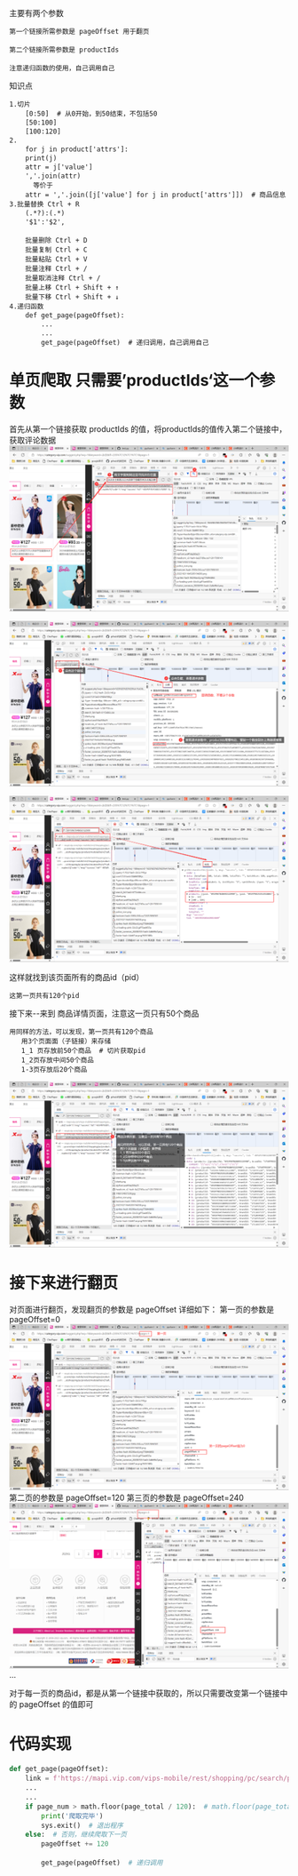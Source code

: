 主要有两个参数

    第一个链接所需参数是 pageOffset 用于翻页
    
    第二个链接所需参数是 productIds

    注意递归函数的使用，自己调用自己

知识点

    1.切片
        [0:50]  # 从0开始，到50结束，不包括50
        [50:100]
        [100:120]
    2.
        for j in product['attrs']:
        print(j)
        attr = j['value']
        ','.join(attr)
          等价于                  
        attr = ','.join([j['value'] for j in product['attrs']])  # 商品信息
    3.批量替换 Ctrl + R
        (.*?):(.*)
        '$1':'$2',

        批量删除 Ctrl + D
        批量复制 Ctrl + C
        批量粘贴 Ctrl + V
        批量注释 Ctrl + /
        批量取消注释 Ctrl + /
        批量上移 Ctrl + Shift + ↑
        批量下移 Ctrl + Shift + ↓
    4.递归函数
        def get_page(pageOffset):
            ...
            ...
            get_page(pageOffset)  # 递归调用，自己调用自己





# 单页爬取 只需要’productIds‘这一个参数
首先从第一个链接获取 productIds 的值，将productIds的值传入第二个链接中，获取评论数据
![img.png](img.png)

![img_1.png](img_1.png)

![img_2.png](img_2.png)

这样就找到该页面所有的商品id（pid）
    
    这第一页共有120个pid


接下来--来到 商品详情页面，注意这一页只有50个商品

    用同样的方法，可以发现，第一页共有120个商品
       用3个页面面（子链接）来存储
       1_1 页存放前50个商品  # 切片获取pid
       1_2页存放中间50个商品
       1-3页存放后20个商品
![img_3.png](img_3.png)

# 接下来进行翻页
对页面进行翻页，发现翻页的参数是 pageOffset
详细如下：
第一页的参数是 pageOffset=0
![img_4.png](img_4.png)
第二页的参数是 pageOffset=120
第三页的参数是 pageOffset=240
![img_5.png](img_5.png)
...

对于每一页的商品id，都是从第一个链接中获取的，所以只需要改变第一个链接中的 pageOffset 的值即可



# 代码实现
```python
def get_page(pageOffset):
    link = f'https://mapi.vip.com/vips-mobile/rest/shopping/pc/search/product/rank?app_name=shop_pc&app_version=4.0&warehouse=VIP_SH&fdc_area_id=103102101&client=pc&mobile_platform=1&province_id=103102&api_key=70f71280d5d547b2a7bb370a529aeea1&user_id=&mars_cid=1689250429110_19a247e6d39524f0b2691fcad2474761&wap_consumer=a&standby_id=nature&keyword=%E6%B3%B3%E8%A1%A3&lv3CatIds=&lv2CatIds=&lv1CatIds=&brandStoreSns=&props=&priceMin=&priceMax=&vipService=&sort=0&pageOffset={pageOffset}&channelId=1&gPlatform=PC&batchSize=120&_=1689316409880'
    ...
    ...
    if page_num > math.floor(page_total / 120):  # math.floor(page_total / 120) 向下取整  # 如果当前页数大于总页数，就停止爬取
        print('爬取完毕')
        sys.exit()  # 退出程序
    else:  # 否则，继续爬取下一页
        pageOffset += 120

        get_page(pageOffset)  # 递归调用


